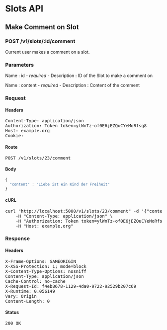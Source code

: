 # Slots API

## Make Comment on Slot

### POST /v1/slots/:id/comment

Current user makes a comment on a slot.

### Parameters

Name : id *- required -*
Description : ID of the Slot to make a comment on

Name : content *- required -*
Description : Content of the comment

### Request

#### Headers

<pre>Content-Type: application/json
Authorization: Token token=ylWnTz-of0E6jEZQuCYeMoRfsg8
Host: example.org
Cookie: </pre>

#### Route

<pre>POST /v1/slots/23/comment</pre>

#### Body
```javascript
{
  "content" : "Liebe ist ein Kind der Freiheit"
}
```


#### cURL

<pre class="request">curl &quot;http://localhost:5000/v1/slots/23/comment&quot; -d &#39;{&quot;content&quot;:&quot;Liebe ist ein Kind der Freiheit&quot;}&#39; -X POST \
	-H &quot;Content-Type: application/json&quot; \
	-H &quot;Authorization: Token token=ylWnTz-of0E6jEZQuCYeMoRfsg8&quot; \
	-H &quot;Host: example.org&quot;</pre>

### Response

#### Headers

<pre>X-Frame-Options: SAMEORIGIN
X-XSS-Protection: 1; mode=block
X-Content-Type-Options: nosniff
Content-Type: application/json
Cache-Control: no-cache
X-Request-Id: f4eb8678-1129-4da0-9722-92529b207c69
X-Runtime: 0.056149
Vary: Origin
Content-Length: 0</pre>

#### Status

<pre>200 OK</pre>

